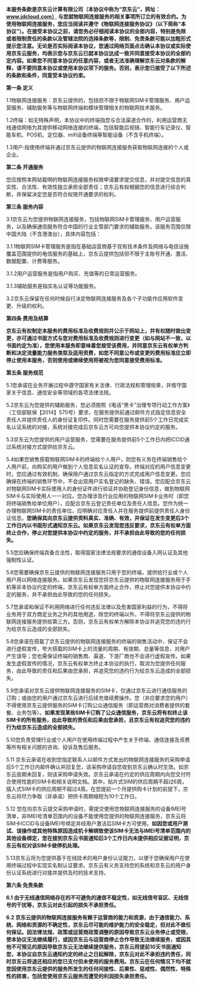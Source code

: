 **本服务条款是京东云计算有限公司（本协议中称为“京东云”，网址：www.jdcloud.com） 与您就物联网连接服务的相关事项所订立的有效合约。为使用物联网连接服务，您应当阅读并遵守《物联网连接服务协议》（以下简称“本协议”）。在接受本协议之前，请您务必仔细阅读本协议的全部内容，特别是免除或者限制责任的条款以及管辖法院的选择条款等，限制、免责条款可能以加粗形式提示您注意。无论是否实际阅读本协议，您通过网络页面点击确认本协议或实际使用京东云服务，均表示您与京东云已就本协议达成一致并同意接受本协议的全部约定内容。如果您不同意本协议的任意内容，或者无法准确理解京东云对条款的解释，请不要同意本协议或使用本协议项下的服务。否则，表示您已接受了以下所述的条款和条件，同意受本协议约束。**

**第一条 定义**

1.1物联网连接服务：京东云提供的，包括但不限于物联网SIM卡管理服务、用户运营服务、辅助服务等与物联网终端和模块管理相关的物联网技术服务。

1.2终端：如无特殊声明，本协议中的终端指您与合法渠道合作的，利用运营商无线通信网络为其提供移动网络连接的终端，包括智能后视镜、智能行车记录仪、智能车机、POS机、定位器、mifi设备终端等智能设备（不含手机终端）。

1.3用户:指使用终端并通过京东云提供的物联网连接服务获取物联网连接的个人或企业。

**第二条 开通服务**

您应按照本网站载明的物联网连接服务权限申请要求提交信息，并对提交信息的真实性、合法性、有效性独立承担全部责任；京东云有权根据您的信息进行综合判断，并保留决定您是否符合权限开通要求的权利。

**第三条 服务内容**

3.1京东云为您提供物联网连接服务，包括物联网SIM卡管理服务、用户运营服务，以及确保通信服务符合中国的行业主管部门要求的辅助服务，该服务范围仅限中国大陆（不含港澳台），具体内容包括：

3.1.1物联网SIM卡管理服务是指在基础运营商基于现有技术条件及网络与电信设施覆盖范围提供的电信服务的基础上，京东云提供包括但不限于主账号开通、激活、数据配置、计费等服务。

3.1.2用户运营服务是指用户购买、充值等的日常运营服务。

3.1.3辅助服务是指实名认证等功能服务。

3.2京东云保留在任何时候自行决定物联网连接服务及各个子功能作应用软件变更、升级的权利。

**第四条 费用及结算**

**京东云有权制定本服务的费用标准及收费规则并公示于网站上，并有权随时做出变更，亦可通过书面方式与您对费用标准及收费规则进行变更（如与网站不一致，以书面约定为准），您使用本服务即意味着您接受该费用，并同意京东云有权单方判断和决定流量能力服务类型及适用资费，如您不同意公布或变更的费用标准应立即停止使用本服务，否则使用或继续使用将被视为您同意接受费用标准。**

**第五条 服务规范**

5.1您承诺在业务开展过程中遵守国家有关法律、行政法规和管理规章，并恪守国家关于信息、通信安全等领域的各项法律法规。

5.2京东云为您提供的辅助服务，您必须按照《电话“黑卡”治理专项行动工作方案》（工信部联保【2014】570号）要求，在服务提供前通过邮件方式指定信息安全责任人并提供责任人的身份证复印件。同时您需要在服务提供前5个工作日完成实名认证系统的对接，系统对接完成后京东云方可向您提供本协议约定的服务。

5.3京东云为您提供的用户运营服务，您需要在服务提供前5个工作日内把ICCID通过系统对接方式提供给京东云。

5.4如果您销售搭载物联网SIM卡的终端给个人用户，则您有义务在终端销售给个人用户前，向购买的用户做到个人信息实名认证的宣导。终端对应的用户信息变更时，您应通过有效机制，确保用户通过京东云指定的方式完成用户信息变更。您应确保在终端的销售环节中，不会出现用户实名登记的缺失、错误。您应配合京东云对物联网SIM卡实际使用人的身份证件进行验证并协助登记身份信息，做到物联网SIM卡与实际使用人一一对应。您办理涉及行业应用的物联网SIM卡业务时（即您将终端销售给单位用户），应配合京东云登记责任单位及责任人信息。您作为统一办理物联网SIM卡的责任单位，应明确对应责任人并在服务提供前提供责任人身份证信息。**您确保其向京东云提供资料真实、准确、有效，并保证在发生变更后3个工作日内以书面形式通知京东云。如果京东云发现您违反要求，京东云有权单方面终止合作，停止对您提供本协议中约定的服务，并不承担由此导致的您的任何损失。**

5.5您应确保终端具备合法性，取得国家法律法规要求的通信设备入网认证及其他强制性认证。

5.6您需要确保京东云提供的物联网连接服务只用于您的终端，提供给行业或个人用户用以网络连接服务。如果京东云发现您将京东云提供的物联网连接服务用于手机等非本协议约定的终端，京东云有权单方面终止合作，停止对您提供本协议中约定的服务，并不承担由此导致的您的任何损失。

5.7您承诺和保证不利用网络进行任何违反法律以及危害国家利益的行为，不得将业务用于双方商定业务之外的其他用途，除您的终端以外，不得将京东云提供的物联网连接服务提供给第三方。否则，京东云有权单方解除本协议并追究您的违约行为给京东云造成的全部损失。

5.8您承诺在搭载了京东云提供的物联网连接服务的终端的销售活动中，保证不会进行虚假宣传，夸大搭载的SIM卡上的流量的周期、有效期、总量等信息，对用户产生误导；您也需保证终端的销售商、渠道、下游厂商也不会进行虚假宣传。如果发生虚假宣传的情况，京东云有权单方终止本协议的执行，取消为您提供任何服务，由此导致的责任和后果由您承担，并追究您的违约行为给京东云造成的全部损失。

5.9您承诺对京东云提供物联网连接服务的SIM卡，仅通过京东云进行通信服务的订购；或由您的用户通过京东云进行后续充值续费操作。您（并应要求您的用户）不得使用京东云提供服务的SIM卡订购公众通信服务（即运营商对消费者提供的套餐、业务包等）。**如果发现某些SIM卡订购了公众通信服务，京东云将有权终止该SIM卡的所有服务，由此导致的责任和后果由您承担，且京东云有权追究您的违约行为给京东云造成的全部损失。**

5.10您负责受理行业或个人用户在使用终端过程中产生关于终端、通信连接及资费等所有相关问题的咨询、投诉及售后服务。

5.11 京东云承诺在收到您指定联系人以邮件方式发出的物联网连接服务的采购申请后5个工作日内邮件确认并回复您，该采购申请自您收到京东云确认时生效。如京东云逾期未回复，则该采购申请失效。京东云承诺在约定的供应周期内向您交付符合使用性能的SIM卡和相关说明文档。其中，贴片式SIM的供应周期不超过6周，插入式SIM卡的供应周期不超过4周。在您提前一个月提供购卡计划的前提下，京东云将尽力争取（非承诺）把供卡周期缩短为10个工作日。

5.12 您在向京东云提交采购申请时，需提交使用您物联网连接服务的设备IMEI号清单，非IMEI号清单范围内的设备不能使用您提供的物联网连接服务，京东云将SIM卡ICCID与设备IMEI号绑定并经用户激活后SIM卡方可使用。**如因您或用户测试、误操作或其他特殊原因造成机卡解绑致使该SIM卡无法与IMEI号清单范围内的其他设备绑定，您在接到京东云书面通知后3个工作日内未提供相应证据证明，京东云有权对该SIM卡做停机处理。**

5.13京东云将为您提供基于在线技术的用户身份认证能力，以便于您确保用户在使用终端过程中实现实名制认证要求。京东云有义务支持您的系统和京东云的用户身份认证系统进行对接并提供及时的技术支持。

**第六条 免责条款**

**6.1 由于无线通信网络存在的不可避免的通信不稳定性，如无线信号盲区、无线信号的干扰等，京东云对此引起的损失不承担责任。**

**6.2 京东云提供的物联网连接服务有赖于运营商的能力和资源，由于通信能力、系统、网络和资源的不确定性，京东云尽可能的维护能力的安全稳定，但对此不做任何保证。因法律法规、政策或运营商政策调整的原因导致京东云业务停止或受限，使本协议无法继续履行，或因京东云与运营商停止合作导致无法继续服务，或因其他不可预见的原因导致京东云无法继续提供服务，京东云将提前10天书面通知您，本协议自京东云通知约定的终止之日起解除，京东云对此不承担违约责任，同时京东云将退还相应的您已支付但未使用的服务费用。京东云在任何情况下均不就您因使用京东云提供的服务所发生的任何间接性、后果性、惩戒性、偶然性、特殊性的损害，包括您使用京东云服务而遭受的利润损失承担责任。**
